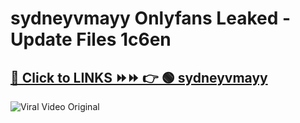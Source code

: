 
 # sydneyvmayy Onlyfans Leaked - Update Files 1c6en

## <h2><a href="https://clipsfans.com/sydneyvmayy&ref=git">🔗 Click to LINKS ⏩⏩ 👉 🟢 sydneyvmayy </a></h2>

<a href="https://clipsfans.com/sydneyvmayy&ref=git" rel="nofollow" data-target="animated-image.originalLink"><img src="https://i.ibb.co.com/xMMVF88/686577567.gif" alt="Viral Video Original" style="max-width: 100%; display: inline-block;" data-target="animated-image.originalImage"></a>

